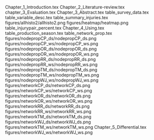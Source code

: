 Chapter_1_Introduction.tex
Chapter_2_Literature-review.tex
chapter_3_Evaluation.tex
Chapter_3_Abstract.tex
table_survey_data.tex
table_variable_desc.tex
table_summary_injuries.tex
figures/allhisto2/allhisto2.png
figures/heatmap/heatmap.png
table_injurypair_percent.tex
Chapter_4_Using.tex
table_production_season.tex
table_network_prop.tex
figures/nodepropCP_ds/nodepropCP_ds.png
figures/nodepropCP_ws/nodepropCP_ws.png
figures/nodepropOR_ds/nodepropOR_ds.png
figures/nodepropOR_ws/nodepropOR_ws.png
figures/nodepropRR_ds/nodepropRR_ds.png
figures/nodepropRR_ws/nodepropRR_ws.png
figures/nodepropTM_ds/nodepropTM_ds.png
figures/nodepropTM_ws/nodepropTM_ws.png
figures/nodepropWJ_ws/nodepropWJ_ws.png
figures/networkCP_ds/networkCP_ds.png
figures/networkCP_ws/networkCP_ws.png
figures/networkOR_ds/networkOR_ds.png
figures/networkOR_ws/networkOR_ws.png
figures/networkRR_ds/networkRR_ds.png
figures/networkRR_ws/networkRR_ws.png
figures/networkTM_ds/networkTM_ds.png
figures/networkWJ_ds/networkWJ_ds.png
figures/networkTM_ws/networkTM_ws.png
Chapter_5_Differential.tex
figures/networkWJ_ws/networkWJ_ws.png